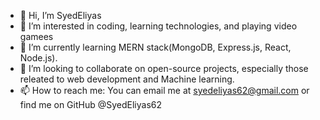 - 👋 Hi, I’m SyedEliyas
- 👀 I’m interested in  coding, learning technologies, and playing video gamees
- 🌱 I’m currently learning  MERN stack(MongoDB, Express.js, React, Node.js).
- 💞️ I’m looking to collaborate on open-source projects, especially those releated to web development and Machine learning.
- 📫 How to reach me: You can email me at syedeliyas62@gmail.com or find me on GitHub @SyedEliyas62


<!---
SyedEliyas62/SyedEliyas62 is a ✨ special ✨ repository because its `README.md` (this file) appears on your GitHub profile.
You can click the Preview link to take a look at your changes.
--->
